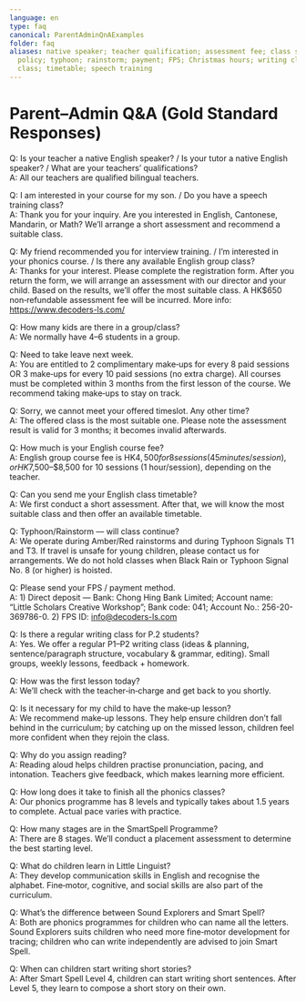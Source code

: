 ```yaml
---
language: en
type: faq
canonical: ParentAdminQnAExamples
folder: faq
aliases: native speaker; teacher qualification; assessment fee; class size; makeup
  policy; typhoon; rainstorm; payment; FPS; Christmas hours; writing class; interview
  class; timetable; speech training
---
```

# Parent–Admin Q&A (Gold Standard Responses)

Q: Is your teacher a native English speaker? / Is your tutor a native English speaker? / What are your teachers’ qualifications?  
A: All our teachers are qualified bilingual teachers.

Q: I am interested in your course for my son. / Do you have a speech training class?  
A: Thank you for your inquiry. Are you interested in English, Cantonese, Mandarin, or Math? We’ll arrange a short assessment and recommend a suitable class.

Q: My friend recommended you for interview training. / I’m interested in your phonics course. / Is there any available English group class?  
A: Thanks for your interest. Please complete the registration form. After you return the form, we will arrange an assessment with our director and your child. Based on the results, we’ll offer the most suitable class. A HK$650 non‑refundable assessment fee will be incurred. More info: https://www.decoders-ls.com/

Q: How many kids are there in a group/class?  
A: We normally have 4–6 students in a group.

Q: Need to take leave next week.  
A: You are entitled to 2 complimentary make‑ups for every 8 paid sessions OR 3 make‑ups for every 10 paid sessions (no extra charge). All courses must be completed within 3 months from the first lesson of the course. We recommend taking make‑ups to stay on track.

Q: Sorry, we cannot meet your offered timeslot. Any other time?  
A: The offered class is the most suitable one. Please note the assessment result is valid for 3 months; it becomes invalid afterwards.

Q: How much is your English course fee?  
A: English group course fee is HK$4,500 for 8 sessions (45 minutes/session), or HK$7,500–$8,500 for 10 sessions (1 hour/session), depending on the teacher.

Q: Can you send me your English class timetable?  
A: We first conduct a short assessment. After that, we will know the most suitable class and then offer an available timetable.

Q: Typhoon/Rainstorm — will class continue?  
A: We operate during Amber/Red rainstorms and during Typhoon Signals T1 and T3. If travel is unsafe for young children, please contact us for arrangements. We do not hold classes when Black Rain or Typhoon Signal No. 8 (or higher) is hoisted.

Q: Please send your FPS / payment method.  
A: 1) Direct deposit — Bank: Chong Hing Bank Limited; Account name: “Little Scholars Creative Workshop”; Bank code: 041; Account No.: 256-20-369786-0. 2) FPS ID: info@decoders-ls.com

Q: Is there a regular writing class for P.2 students?  
A: Yes. We offer a regular P1–P2 writing class (ideas & planning, sentence/paragraph structure, vocabulary & grammar, editing). Small groups, weekly lessons, feedback + homework.

Q: How was the first lesson today?  
A: We’ll check with the teacher‑in‑charge and get back to you shortly.

Q: Is it necessary for my child to have the make‑up lesson?  
A: We recommend make‑up lessons. They help ensure children don’t fall behind in the curriculum; by catching up on the missed lesson, children feel more confident when they rejoin the class.

Q: Why do you assign reading?  
A: Reading aloud helps children practise pronunciation, pacing, and intonation. Teachers give feedback, which makes learning more efficient.

Q: How long does it take to finish all the phonics classes?  
A: Our phonics programme has 8 levels and typically takes about 1.5 years to complete. Actual pace varies with practice.

Q: How many stages are in the SmartSpell Programme?  
A: There are 8 stages. We’ll conduct a placement assessment to determine the best starting level.

Q: What do children learn in Little Linguist?  
A: They develop communication skills in English and recognise the alphabet. Fine‑motor, cognitive, and social skills are also part of the curriculum.

Q: What’s the difference between Sound Explorers and Smart Spell?  
A: Both are phonics programmes for children who can name all the letters. Sound Explorers suits children who need more fine‑motor development for tracing; children who can write independently are advised to join Smart Spell.

Q: When can children start writing short stories?  
A: After Smart Spell Level 4, children can start writing short sentences. After Level 5, they learn to compose a short story on their own.